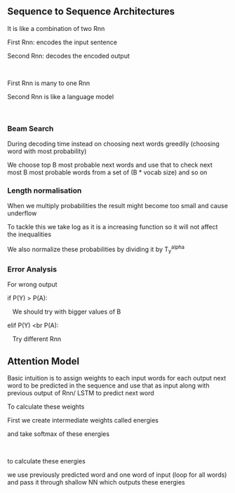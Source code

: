 ## Sequence to Sequence Architectures

It is like a combination of two Rnn

First Rnn: encodes the input sentence

Second Rnn: decodes the encoded output

</br>

First Rnn is many to one Rnn

Second Rnn is like a language model

</br>

### Beam Search

During decoding time instead on choosing next words greedily (choosing word with most probability)

We choose top B most probable next words and use that to check next most B most probable words from a set of (B * vocab size) and so on

### Length normalisation

When we multiply probabilities the result might become too small and cause underflow

To tackle this we take log as it is a increasing function so it will not affect the inequalities

We also normalize these probabilities by dividing it by T<sub>y</sub><sup>alpha</sup>

### Error Analysis
For wrong output

if P(Y) > P(A):

&nbsp;&nbsp;  We should try with bigger values of B

elif P(Y) <br P(A):

&nbsp;&nbsp; Try different Rnn


## Attention Model

Basic intuition is to assign weights to each input words for each output next word to be predicted in the sequence and use that as input along with previous output of Rnn/ LSTM to predict next word

To calculate these weights

First we create intermediate weights called energies

and take softmax of these energies

</br>

to calculate these energies

we use previously predicted word and one word of input (loop for all words) and pass it through shallow NN which outputs these energies



